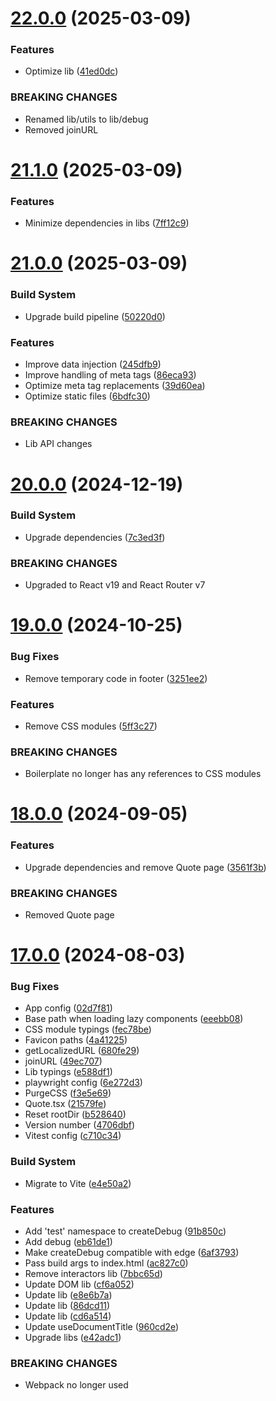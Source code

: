 # [22.0.0](https://github.com/andrewscwei/react-static-starter-kit/compare/v21.1.0...v22.0.0) (2025-03-09)


### Features

* Optimize lib ([41ed0dc](https://github.com/andrewscwei/react-static-starter-kit/commit/41ed0dc9ee6218059b37972cce92abf900438e47))


### BREAKING CHANGES

* Renamed lib/utils to lib/debug
* Removed joinURL

# [21.1.0](https://github.com/andrewscwei/react-static-starter-kit/compare/v21.0.0...v21.1.0) (2025-03-09)


### Features

* Minimize dependencies in libs ([7ff12c9](https://github.com/andrewscwei/react-static-starter-kit/commit/7ff12c923ebd7ba34adb6b5823d9d47210cdecc7))

# [21.0.0](https://github.com/andrewscwei/react-static-starter-kit/compare/v20.0.0...v21.0.0) (2025-03-09)


### Build System

* Upgrade build pipeline ([50220d0](https://github.com/andrewscwei/react-static-starter-kit/commit/50220d0195cc8affc6f450bcae44edc7a41d989a))


### Features

* Improve data injection ([245dfb9](https://github.com/andrewscwei/react-static-starter-kit/commit/245dfb935cd5d7b1938b5998ca63291043898632))
* Improve handling of meta tags ([86eca93](https://github.com/andrewscwei/react-static-starter-kit/commit/86eca937681fe880a9956fedf51fa8a5e5331f41))
* Optimize meta tag replacements ([39d60ea](https://github.com/andrewscwei/react-static-starter-kit/commit/39d60eae44eafb6105939b1902aff8fa996c700a))
* Optimize static files ([6bdfc30](https://github.com/andrewscwei/react-static-starter-kit/commit/6bdfc30ef6c6f3c789741fe6c2bc44af7316034a))


### BREAKING CHANGES

* Lib API changes

# [20.0.0](https://github.com/andrewscwei/react-static-starter-kit/compare/v19.0.0...v20.0.0) (2024-12-19)


### Build System

* Upgrade dependencies ([7c3ed3f](https://github.com/andrewscwei/react-static-starter-kit/commit/7c3ed3ffb80b7fea7a0854b71eb36cdca5c50fad))


### BREAKING CHANGES

* Upgraded to React v19 and React Router v7

# [19.0.0](https://github.com/andrewscwei/react-static-starter-kit/compare/v18.0.0...v19.0.0) (2024-10-25)


### Bug Fixes

* Remove temporary code in footer ([3251ee2](https://github.com/andrewscwei/react-static-starter-kit/commit/3251ee20b7125c28b9252fa83789bfbf32e84517))


### Features

* Remove CSS modules ([5ff3c27](https://github.com/andrewscwei/react-static-starter-kit/commit/5ff3c2786d30a055a71edece0e996f5cd73f9e10))


### BREAKING CHANGES

* Boilerplate no longer has any references to CSS modules

# [18.0.0](https://github.com/andrewscwei/react-static-starter-kit/compare/v17.0.0...v18.0.0) (2024-09-05)

### Features

-   Upgrade dependencies and remove Quote page ([3561f3b](https://github.com/andrewscwei/react-static-starter-kit/commit/3561f3ba6445c7d0e8ce03d07bb347241c22ee66))

### BREAKING CHANGES

-   Removed Quote page

# [17.0.0](https://github.com/andrewscwei/react-static-starter-kit/compare/v16.1.0...v17.0.0) (2024-08-03)

### Bug Fixes

-   App config ([02d7f81](https://github.com/andrewscwei/react-static-starter-kit/commit/02d7f81c95829fbdb056eabefcde16508039bae5))
-   Base path when loading lazy components ([eeebb08](https://github.com/andrewscwei/react-static-starter-kit/commit/eeebb080b7bbfc885353135672eaeaa0c22c9ae4))
-   CSS module typings ([fec78be](https://github.com/andrewscwei/react-static-starter-kit/commit/fec78be273ec0ec4d3e5129fcce9e0609ca8c397))
-   Favicon paths ([4a41225](https://github.com/andrewscwei/react-static-starter-kit/commit/4a41225c05e6428ec0136c16c83ca42b0d3d8d83))
-   getLocalizedURL ([680fe29](https://github.com/andrewscwei/react-static-starter-kit/commit/680fe29f8945302fb21f278b0f4c6cc0f23b7b4b))
-   joinURL ([49ec707](https://github.com/andrewscwei/react-static-starter-kit/commit/49ec7073b4f071c7c0ea612e676711eaa60f44d4))
-   Lib typings ([e588df1](https://github.com/andrewscwei/react-static-starter-kit/commit/e588df1db158b65e14bfee250af3fcda79d58940))
-   playwright config ([6e272d3](https://github.com/andrewscwei/react-static-starter-kit/commit/6e272d31d044392103ba6a551d0eae1c4a3f9379))
-   PurgeCSS ([f3e5e69](https://github.com/andrewscwei/react-static-starter-kit/commit/f3e5e698646aba8b754aace162fc728a1174178f))
-   Quote.tsx ([21579fe](https://github.com/andrewscwei/react-static-starter-kit/commit/21579feda4c662a797a02ebf0929a4ed597aba90))
-   Reset rootDir ([b528640](https://github.com/andrewscwei/react-static-starter-kit/commit/b528640837685bf1f1f873841c6beea45837de65))
-   Version number ([4706dbf](https://github.com/andrewscwei/react-static-starter-kit/commit/4706dbf1923fbce03f47a7db0caf6e3ff5784811))
-   Vitest config ([c710c34](https://github.com/andrewscwei/react-static-starter-kit/commit/c710c34b5de8dda8cf48836d106b83939a2d7cef))

### Build System

-   Migrate to Vite ([e4e50a2](https://github.com/andrewscwei/react-static-starter-kit/commit/e4e50a2e30b3577486e949e340a0a719b36ec7e9))

### Features

-   Add 'test' namespace to createDebug ([91b850c](https://github.com/andrewscwei/react-static-starter-kit/commit/91b850ce268a5c2ecbc6f4eec8c4a63b422dbb7e))
-   Add debug ([eb61de1](https://github.com/andrewscwei/react-static-starter-kit/commit/eb61de15153eeabe13688ec030f4946ffe5c0594))
-   Make createDebug compatible with edge ([6af3793](https://github.com/andrewscwei/react-static-starter-kit/commit/6af379390dca0354296a04cff2c77f5dddf13c9d))
-   Pass build args to index.html ([ac827c0](https://github.com/andrewscwei/react-static-starter-kit/commit/ac827c0760fe66b9145a716c809a2a635f9e2d6a))
-   Remove interactors lib ([7bbc65d](https://github.com/andrewscwei/react-static-starter-kit/commit/7bbc65d88333813bb08f66b0822585792c76de9f))
-   Update DOM lib ([cf6a052](https://github.com/andrewscwei/react-static-starter-kit/commit/cf6a052c4a424542ddecd8bc7213065bafad2907))
-   Update lib ([e8e6b7a](https://github.com/andrewscwei/react-static-starter-kit/commit/e8e6b7a7c21b7fcaae1a29fea0d64fbb001984cb))
-   Update lib ([86dcd11](https://github.com/andrewscwei/react-static-starter-kit/commit/86dcd11b49963127e7e107d27ba7197f7431c994))
-   Update lib ([cd6a514](https://github.com/andrewscwei/react-static-starter-kit/commit/cd6a514945d4fcbcc974b5aa3681a12ac97d1d2b))
-   Update useDocumentTitle ([960cd2e](https://github.com/andrewscwei/react-static-starter-kit/commit/960cd2ec3943ebf7310a1174367e950c23230748))
-   Upgrade libs ([e42adc1](https://github.com/andrewscwei/react-static-starter-kit/commit/e42adc12528a043e39777cbe1356f47354b0ebf4))

### BREAKING CHANGES

-   Webpack no longer used
